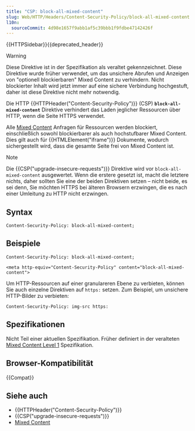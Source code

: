 ```yaml
---
title: "CSP: block-all-mixed-content"
slug: Web/HTTP/Headers/Content-Security-Policy/block-all-mixed-content
l10n:
  sourceCommit: 4d98e1657f9abb1af5c39bbb1f9fdbe47142426f
---
```


{{HTTPSidebar}}{{deprecated_header}}

> [!WARNING]
> Diese Direktive ist in der Spezifikation als veraltet gekennzeichnet.
> Diese Direktive wurde früher verwendet, um das unsichere Abrufen und Anzeigen von "optionell blockierbaren" Mixed Content zu verhindern.
> Nicht blockierter Inhalt wird jetzt immer auf eine sichere Verbindung hochgestuft, daher ist diese Direktive nicht mehr notwendig.

Die HTTP {{HTTPHeader("Content-Security-Policy")}} (CSP) **`block-all-mixed-content`** Direktive verhindert das Laden jeglicher Ressourcen über HTTP, wenn die Seite HTTPS verwendet.

Alle [Mixed Content](/de/docs/Web/Security/Mixed_content) Anfragen für Ressourcen werden blockiert, einschließlich sowohl blockierbarer als auch hochstufbarer Mixed Content.
Dies gilt auch für {{HTMLElement("iframe")}} Dokumente, wodurch sichergestellt wird, dass die gesamte Seite frei von Mixed Content ist.

> [!NOTE]
> Die {{CSP("upgrade-insecure-requests")}} Direktive wird vor `block-all-mixed-content` ausgewertet.
> Wenn die erstere gesetzt ist, macht die letztere nichts, daher sollten Sie eine der beiden Direktiven setzen – nicht beide, es sei denn, Sie möchten HTTPS bei älteren Browsern erzwingen, die es nach einer Umleitung zu HTTP nicht erzwingen.

## Syntax

```http
Content-Security-Policy: block-all-mixed-content;
```

## Beispiele

```http
Content-Security-Policy: block-all-mixed-content;

<meta http-equiv="Content-Security-Policy" content="block-all-mixed-content">
```

Um HTTP-Ressourcen auf einer granulareren Ebene zu verbieten, können Sie auch einzelne Direktiven auf `https:` setzen.
Zum Beispiel, um unsichere HTTP-Bilder zu verbieten:

```http
Content-Security-Policy: img-src https:
```

## Spezifikationen

Nicht Teil einer aktuellen Spezifikation.
Früher definiert in der veralteten [Mixed Content Level 1](https://www.w3.org/TR/2015/CR-mixed-content-20150317/#strict-opt-in) Spezifikation.

## Browser-Kompatibilität

{{Compat}}

## Siehe auch

- {{HTTPHeader("Content-Security-Policy")}}
- {{CSP("upgrade-insecure-requests")}}
- [Mixed Content](/de/docs/Web/Security/Mixed_content)
